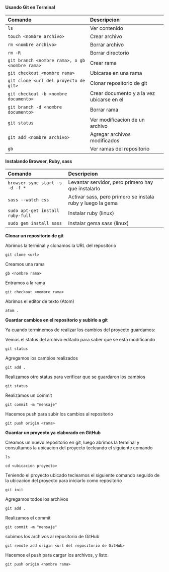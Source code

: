 **Usando Git en Terminal**

| Comando   | Descripcion    |
| :------------- | :------------- |
| ```ls```      | Ver contenido   |
| ```touch <nombre archivo>```      | Crear archivo  |
| ```rm <nombre archivo>```      | Borrar archivo   |
| ```rm -R```      | Borrar directorio   |
| ```git branch <nombre rama>, o gb <nombre rama>```      | Crear rama   |
| ```git checkout <nombre rama>```      | Ubicarse en una rama   |
| ```git clone <url del proyecto de git>```      | Clonar repositorio de git   |
| ```git checkout -b <nombre documento>```      | Crear documento y a la vez ubicarse en el   |
| ```git branch -d <nombre documento>```      | Borrar rama   |
| ```git status```      | Ver modificacion de un archivo   |
| ```git add <nombre archivo>```      | Agregar archivos modificados   |
| ```gb```      | Ver ramas del repositorio   |


**Instalando Browser, Ruby, sass**

| Comando   | Descripcion    |
| :------------- | :------------- |
| ```browser-sync start -s -d -f *```      | Levantar servidor, pero primero hay que instalarlo   |
| ```sass --watch css```      | Activar sass, pero primero se instala ruby y luego la gema   |
| ```sudo apt-get install ruby-full```      | Instalar ruby (linux)  |
| ```sudo gem install sass```      | Instalar gema sass (linux)  |

**Clonar un repositorio de git**

Abrimos la terminal y clonamos la URL del repositorio
```
git clone <url>
```
Creamos una rama
```
gb <nombre rama>
```
Entramos a la rama
```
git checkout <nombre rama>
```
Abrimos el editor de texto (Atom)
```
atom .
```

**Guardar cambios en el repositorio y subirlo a git**

Ya cuando terminemos de realizar los cambios del proyecto guardamos:

Vemos el status del archivo editado para saber que se esta modificando
```
git status
```
Agregamos los cambios realizados
```
git add .
```
Realizamos otro status para verificar que se guardaron los cambios
```
git status
```
Realizamos un commit
```
git commit -m "mensaje"
```
Hacemos push para subir los cambios al repositorio
```
git push origin <rama>
```

**Guardar un proyecto ya elaborado en GitHub**

Creamos un nuevo repositorio en git, luego abrimos la terminal y consultamos la ubicacion del proyecto tecleando el siguiente comando
```
ls

cd <ubicacion proyecto>
```
Teniendo el proyecto ubicado tecleamos el siguiente comando seguido de la ubicacion del proyecto para iniciarlo como repositorio
```
git init
```
Agregamos todos los archivos
```
git add .
```
Realizamos el commit
```
git commit -m "mensaje"
```
subimos los archivos al repositorio de GitHub
```
git remote add origin <url del repositorio de GitHub>
```
Hacemos el push para cargar los archivos, y listo.
```
git push origin <nombre rama>
```
